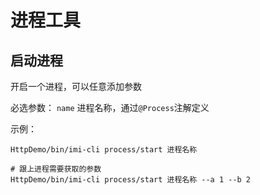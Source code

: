 # 进程工具

## 启动进程

开启一个进程，可以任意添加参数

必选参数：
`name` 进程名称，通过`@Process`注解定义

示例：

```shell
HttpDemo/bin/imi-cli process/start 进程名称

# 跟上进程需要获取的参数
HttpDemo/bin/imi-cli process/start 进程名称 --a 1 --b 2
```
